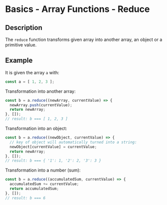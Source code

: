 # Basics - Array Functions - Reduce

## Description

The `reduce` function transforms given array into
another array, an object or a primitive value.

## Example

It is given the array `a` with:

```javascript
const a = [ 1, 2, 3 ];
```

Transformation into another array:

```javascript
const b = a.reduce((newArray, currentValue) => {
  newArray.push(currentValue);
  return newArray;
}, []);
// result: b === [ 1, 2, 3 ]
```

Transformation into an object:

```javascript
const b = a.reduce((newObject, currentValue) => {
  // key of object will automatically turned into a string:
  newObject[currentValue] = currentValue;
  return newArray;
}, []);
// result: b === { '1': 1, '2': 2, '3': 3 }
```

Transformation into a number (sum):

```javascript
const b = a.reduce((accumulatedSum, currentValue) => {
  accumulatedSum += currentValue;
  return accumulatedSum;
}, []);
// result: b === 6
```

